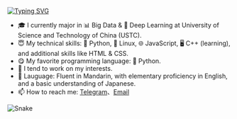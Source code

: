 [![Typing SVG](https://readme-typing-svg.demolab.com?font=Hack+Nerd&duration=2500&pause=50&color=18A4F7&background=FFFFFF00&center=true&vCenter=true&multiline=true&random=false&width=800&height=75&lines=Hi+there%2C+I'm+Powa;Cybersecurity+Professional)](https://git.io/typing-svg)


- 🎓 I currently major in 📊 Big Data & 🤖 Deep Learning at University of Science and Technology of China (USTC).
- 😇 My technical skills: 🐍 Python, 🐧 Linux, 🌐 JavaScript, 🖥️ C++ (learning), and additional skills like HTML & CSS.
- 😋 My favorite programming language: 🐍 Python.
- 🔭 I tend to work on my interests.
- 💬 Lauguage: Fluent in Mandarin, with elementary proficiency in English, and a basic understanding of Japanese.
- 📫 How to reach me: [Telegram](https://t.me/windshadow233)、[Email](mailto:me@mail.fyz666.xyz)

![Snake](https://gist.githubusercontent.com/windshadow233/49c7e88f47a921045ef17baee55e1f05/raw/45032b6f5f1a2a0a1f56c3af4c4814175997ac0c/github-snake-dark.svg)
